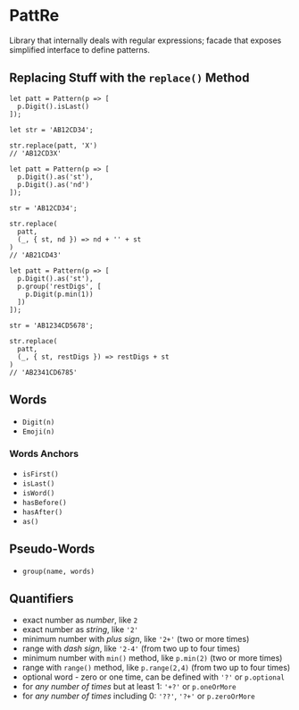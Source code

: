 # PattRe

Library that internally deals with regular expressions; facade that exposes simplified interface to define patterns.

## Replacing Stuff with the `replace()` Method

```
let patt = Pattern(p => [
  p.Digit().isLast()
]);

let str = 'AB12CD34';

str.replace(patt, 'X')
// 'AB12CD3X'
```

```
let patt = Pattern(p => [
  p.Digit().as('st'),
  p.Digit().as('nd')
]);

str = 'AB12CD34';

str.replace(
  patt,
  (_, { st, nd }) => nd + '' + st
)
// 'AB21CD43'
```

```
let patt = Pattern(p => [
  p.Digit().as('st'),
  p.group('restDigs', [
    p.Digit(p.min(1))
  ])
]);

str = 'AB1234CD5678';

str.replace(
  patt,
  (_, { st, restDigs }) => restDigs + st
)
// 'AB2341CD6785'
```

## Words

* `Digit(n)`
* `Emoji(n)`

### Words Anchors

* `isFirst()`
* `isLast()`
* `isWord()`
* `hasBefore()`
* `hasAfter()`
* `as()`

## Pseudo-Words

* `group(name, words)`

## Quantifiers

* exact number as _number_, like `2`
* exact number as _string_, like `'2'`
* minimum number with _plus sign_, like `'2+'` (two or more times)
* range with _dash sign_, like `'2-4'` (from two up to four times)
* minimum number with `min()` method, like `p.min(2)` (two or more times)
* range with `range()` method, like `p.range(2,4)` (from two up to four times)
* optional word - zero or one time, can be defined with `'?'` or `p.optional`
* for _any number of times_ but at least 1: `'+?'` or `p.oneOrMore`
* for _any number of times_ including 0: `'??'`, `'?+'` or `p.zeroOrMore`